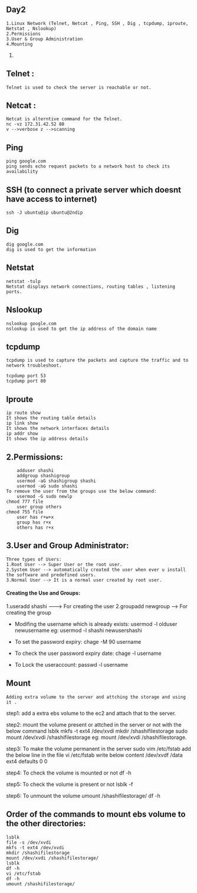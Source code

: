 ## Day2
    1.Linux Network (Telnet, Netcat , Ping, SSH , Dig , tcpdump, iproute, Netstat , Nslookup)
    2.Permissions
    3.User & Group Administration
    4.Mounting

1.
## Telnet :
    Telnet is used to check the server is reachable or not.

## Netcat :
    Netcat is alterntive command for the Telnet.
    nc -vz 172.31.42.52 80  
    v -->verbose z -->scanning

## Ping
    ping google.com  
    ping sends echo request packets to a network host to check its availability

## SSH (to connect a private server which doesnt have access to internet)
    ssh -J ubuntu@ip ubuntu@2ndip

## Dig
    dig google.com 
    dig is used to get the information

## Netstat
    netstat -tulp
    Netstat displays network connections, routing tables , listening ports.

## Nslookup
    nslookup google.com
    nslookup is used to get the ip address of the domain name

## tcpdump
    tcpdump is used to capture the packets and capture the traffic and to network troubleshoot.

    tcpdump port 53
    tcpdump port 80

## Iproute
    ip route show
    It shows the routing table details
    ip link show
    It shows the network interfaces details
    ip addr show
    It shows the ip address details

## 2.Permissions:
        adduser shashi
        addgroup shashigroup
        usermod -aG shashigroup shashi
        usermod -aG sudo shashi
    To remove the user from the groups use the below command:
        usermod -G sudo newlp
    chmod 777 file 
        user group others
    chmod 755 file   
        user has r+w+x 
        group has r+x 
        others has r+x
 
## 3.User and Group Administrator:
    Three types of Users:
    1.Root User --> Super User or the root user.
    2.System User --> automatically created the user when ever u install the software and predefined users.
    3.Normal User --> It is a normal user created by root user.

#### Creating the Use and Groups:

1.useradd shashi ---> For creating the user
2.groupadd newgroup --> For creating the group

* Modifing the username which is already exists:
    usermod -l olduser newusername
eg:
    usermod -l shashi newusershashi

* To set the password expiry:
    chage -M 90 username

* To check the user password expiry date:
    chage -l username

* To Lock the useraccount:
    passwd -l username


## Mount
    Adding extra volume to the server and attching the storage and using it . 

step1:
    add a extra ebs volume to the ec2 and attach that to the server.

step2:
    mount the volume present or attched in the server or not with the below command
    lsblk
    mkfs -t ext4 /dev/xvdi
    mkdir /shashifilestorage
    sudo mount /dev/xvdi /shashifilestorage
    eg: mount /dev/xvdi /shashifilestorage.

step3:
    To make the volume permanent in the server 
    sudo vim /etc/fstab
    add the below line in the file
    vi /etc/fstab
    write below content
    /dev/xvdf /data ext4 defaults 0 0

step4:
    To check the volume is mounted or not
    df -h

step5:
    To check the volume is present or not
    lsblk -f

step6:
    To unmount the volume
    umount /shashifilestorage/
    df -h


## Order of the commands to mount ebs volume to the other directories:
    lsblk
    file -s /dev/xvdi
    mkfs -t ext4 /dev/xvdi
    mkdir /shashifilestorage
    mount /dev/xvdi /shashifilestorage/
    lsblk
    df -h
    vi /etc/fstab
    df -h
    umount /shashifilestorage/






